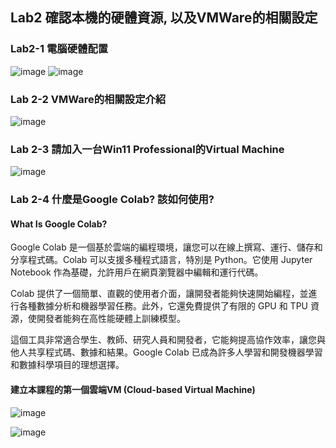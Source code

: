 ## Lab2 確認本機的硬體資源, 以及VMWare的相關設定

### Lab2-1 電腦硬體配置
![image](https://user-images.githubusercontent.com/100060507/224527845-69d89a16-fc2b-42a0-acd6-ac85a8f320dd.png)
![image](https://user-images.githubusercontent.com/100060507/224527936-1aed0d02-6b95-4a48-ab34-a8167ed522bc.png)

### Lab 2-2 VMWare的相關設定介紹
![image](https://user-images.githubusercontent.com/100060507/224528249-b8476a98-c435-4bf5-90cb-b5b23286167a.png)
### Lab 2-3 請加入一台Win11 Professional的Virtual Machine

![image](https://user-images.githubusercontent.com/100060507/227758328-3b844ee9-ea2a-41bf-9df5-d9f0518ff979.png)

### Lab 2-4 什麼是Google Colab? 該如何使用?
####  What Is Google Colab?
Google Colab 是一個基於雲端的編程環境，讓您可以在線上撰寫、運行、儲存和分享程式碼。Colab 可以支援多種程式語言，特別是 Python。它使用 Jupyter Notebook 作為基礎，允許用戶在網頁瀏覽器中編輯和運行代碼。

Colab 提供了一個簡單、直觀的使用者介面，讓開發者能夠快速開始編程，並進行各種數據分析和機器學習任務。此外，它還免費提供了有限的 GPU 和 TPU 資源，使開發者能夠在高性能硬體上訓練模型。

這個工具非常適合學生、教師、研究人員和開發者，它能夠提高協作效率，讓您與他人共享程式碼、數據和結果。Google Colab 已成為許多人學習和開發機器學習和數據科學項目的理想選擇。

#### 建立本課程的第一個雲端VM (Cloud-based Virtual Machine)

![image](https://user-images.githubusercontent.com/100060507/227758286-67fe3a9d-4a3e-4478-9bd8-77dc1d8c0d5f.png)

![image](https://user-images.githubusercontent.com/100060507/227758267-9c65ef7a-5e47-452f-a7e7-bfd8a9cbfe99.png)

